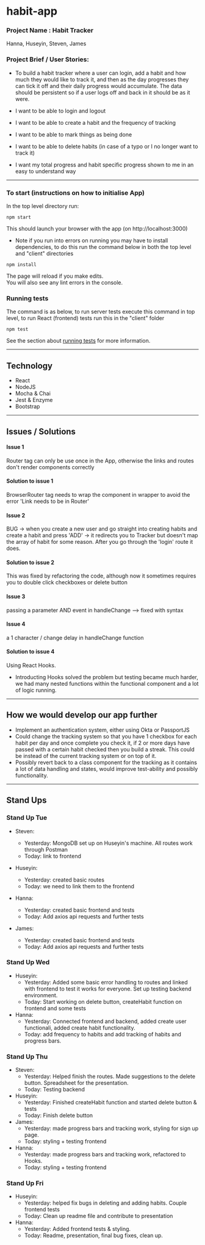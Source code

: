 # habit-app
### Project Name :  Habit Tracker
Hanna, Huseyin, Steven, James

### Project Brief / User Stories:
* To build a habit tracker where a user can login, add a habit and how much they would like to track it, and then as the day progresses they can tick it off and their daily progress would accumulate. The data should be persistent so if a user logs off and back in it should be as it were.

* I want to be able to login and logout
* I want to be able to create a habit and the frequency of tracking
* I want to be able to mark things as being done
* I want to be able to delete habits (in case of a typo or I no longer want to track it)
* I want my total progress and habit specific progress shown to me in an easy to understand way

---

### To start (instructions on how to initialise App)

In the top level directory run:
```
npm start
```
This should launch your browser with the app (on http://localhost:3000)

* Note if you run into errors on running you may have to install dependencies, to do this run the command below in both the top level and "client" directories
```
npm install
```

The page will reload if you make edits.<br />
You will also see any lint errors in the console.

### Running tests
The command is as below, to run server tests execute this command in top level, to run React (frontend) tests run this in the "client" folder

```
npm test
```
See the section about [running tests](https://facebook.github.io/create-react-app/docs/running-tests) for more information.

---

## Technology
* React
* NodeJS
* Mocha & Chai
* Jest & Enzyme
* Bootstrap

---

## Issues / Solutions
#### Issue 1 
Router tag can only be use once in the App, otherwise the links and routes don't render components correctly
#### Solution to issue 1
BrowserRouter tag needs to wrap the component in wrapper to avoid the error 'Link needs to be in Router'
#### Issue 2
BUG -> when you create a new user and go straight into creating habits and create a habit and press 'ADD' -> it redirects you to Tracker but doesn't map the array of habit for some reason. After you go through the 'login' route it does. 
#### Solution to issue 2
This was fixed by refactoring the code, although now it sometimes requires you to double click checkboxes or delete button
#### Issue 3
passing a parameter AND event in handleChange --> fixed with syntax
#### Issue 4
a 1 character / change delay in handleChange function
#### Solution to issue 4
Using React Hooks.
* Introducting Hooks solved the problem but testing became much harder, we had many nested functions within the functional component and a lot of logic running.

---

## How we would develop our app further

* Implement an authentication system, either using Okta or PassportJS
* Could change the tracking system so that you have 1 checkbox for each habit per day and once complete you check it, if 2 or more days have passed with a certain habit checked then you build a streak. This could be instead of the current tracking system or on top of it.
* Possibly revert back to a class component for the tracking as it contains a lot of data handling and states, would improve test-ability and possibly functionality.

---

## Stand Ups

### Stand Up Tue

* Steven:
  * Yesterday: MongoDB set up on Huseyin's machine. All routes work through Postman
  * Today: link to frontend 

* Huseyin:
  * Yesterday: created basic routes
  * Today: we need to link them to the frontend

* Hanna:
  * Yesterday: created basic frontend and tests
  * Today: Add axios api requests and further tests

* James:
  * Yesterday: created basic frontend and tests
  * Today: Add axios api requests and further tests

### Stand Up Wed

* Huseyin:
  * Yesterday: Added some basic error handling to routes and linked with frontend to test it works for everyone. Set up testing backend environment.
  * Today: Start working on delete button, createHabit function on frontend and some tests
* Hanna:
  * Yesterday: Connected frontend and backend, added create user functionali, added create habit functionality.
  * Today: add frequency to habits and add tracking of habits and progress bars. 

### Stand Up Thu
* Steven:
  * Yesterday: Helped finish the routes. Made suggestions to the delete button. Spreadsheet for the presentation.
  * Today: Testing backend
* Huseyin:
  * Yesterday: Finished createHabit function and started delete button & tests
  * Today: Finish delete button
* James:
  * Yesterday: made progress bars and tracking work, styling for sign up page.
  * Today: styling + testing frontend
* Hanna:
  * Yesterday: made progress bars and tracking work, refactored to Hooks.
  * Today: styling + testing frontend

### Stand Up Fri

* Huseyin:
  * Yesterday: helped fix bugs in deleting and adding habits. Couple frontend tests
  * Today: Clean up readme file and contribute to presentation
* Hanna:
  * Yesterday: Added frontend tests & styling.
  * Today: Readme, presentation, final bug fixes, clean up.


